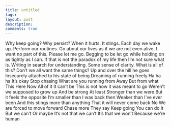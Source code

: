 ```yaml
---
title: untitled
tags:
layout: post
description:
comments: true
---
```


Why keep going? Why persist? When it hurts. It stings. Each day we wake up. Perform our routines. Go about our lives as if we are not even alive. I want no part of this. Please let me go. Begging to be let go while holding on as tightly as I can. If that is not the paradox of my life then I’m not sure what is. Writing in search for understanding. Some sense of clarity. What is all of this? Don’t we all want the same things?
Up and over the hill he goes
Insecurely attached to his state of being
Dreaming of running freely
Ha ha ha
It’s okay
Stop chasing
What are you running from
Away
But from what
This
Here
Now
All of it
It can’t be
This is not how it was meant to go
Weren’t we supposed to grow up
And be strong
At least
Stronger than we were
But it feels the opposite
I’m smaller than I was back then
Weaker than I’ve ever been
And this stings more than anything
That it will never come back
No
We are forced to move forward
Chase more
They say
Keep going
You can do it
But we can’t
Or maybe
It’s not that we can’t
It’s that we won’t
Because we’re human
